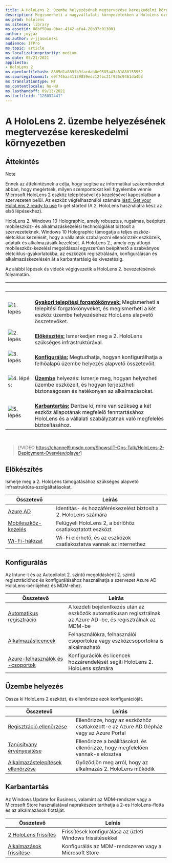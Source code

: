 ```yaml
---
title: A HoloLens 2. üzembe helyezésének megtervezése kereskedelmi környezetben
description: Megismerheti a nagyvállalati környezetekben a HoloLens üzembe helyezésének és kezelésének alapvető igényeit, beleértve az infrastruktúrát, az Azure Active Directoryt és a mobileszköz-felügyeletet.
ms.prod: hololens
ms.sitesec: library
ms.assetid: 88bf50aa-0bac-4142-afa4-20b37c013001
author: joyjaz
ms.author: v-jjaswinski
audience: ITPro
ms.topic: article
ms.localizationpriority: medium
ms.date: 05/21/2021
appliesto:
- HoloLens 2
ms.openlocfilehash: 8605d1a889fb9facdab0e9585a43a61880155952
ms.sourcegitcommit: e9f746aa41139859edc12fbc21f926c9461da4b3
ms.translationtype: MT
ms.contentlocale: hu-HU
ms.lasthandoff: 09/13/2021
ms.locfileid: "126032441"
---
```

# <a name="planning-hololens-2-deployment-in-a-commercial-environment"></a>A HoloLens 2. üzembe helyezésének megtervezése kereskedelmi környezetben

## <a name="overview"></a>Áttekintés

> [!NOTE]
> Ennek az áttekintésnek a célja, hogy segítse az informatikai szakembereket abban, hogy megértsék, milyen szempontokat kell figyelembe vennie Microsoft HoloLens 2 eszköz telepítésével és kezelésével kapcsolatban a szervezeten belül. Az eszköz végfelhasználói számára [lásd: Get your HoloLens 2 ready to use](hololens2-setup.md) to get started (A 2. HoloLens használatra kész az első lépésekhez).

HoloLens 2. Windows 10 Holographic, amely robusztus, rugalmas, beépített mobileszköz- és alkalmazáskezelési technológiákat biztosít a szervezeteknek. Windows 10 Holographic támogatja a teljes eszköz-életciklus kezelését, hogy a vállalatok szabályozni ellenőrizzék eszközeik, adataik és alkalmazásaik kezelését. A HoloLens 2., amely egy átfogó mobileszköz-kezelési megoldással egyszerűen beépíthető a szabványos életciklus-gyakorlatokba, az eszközök regisztrálásán, konfigurálásán és alkalmazáskezelésén át a karbantartásig és kivezetésig.

Az alábbi lépések és videók végigvezetik a HoloLens 2. bevezetésének folyamatán.

| &nbsp; | &nbsp; |
|--|--|
| ![1. lépés](images/1green.png)| <br/> **[Gyakori telepítési forgatókönyvek:](hololens-requirements.md)** Megismerheti a telepítési forgatókönyveket, és megismerheti a két eszköz üzembe helyezéséhez HoloLens alapvető összetevőket. |
| ![2. lépés](images/2green.png)| <br/> **[Előkészítés:](#prepare)** Ismerkedjen meg a 2. HoloLens szükséges infrastruktúrával. |
| ![3. lépés](images/3green.png) | <br/> **[Konfigurálás:](#configure)** Megtudhatja, hogyan konfigurálhatja a felhőalapú üzembe helyezés alapvető összetevőit. |
| ![4. lépés:](images/4green.png) | <br/> **[Üzembe](#deploy)** helyezés: Ismerje meg, hogyan helyezheti üzembe eszközeit, és hogyan terjesztheti biztonságosan és hatékonyan az alkalmazásokat. |
| ![5. lépés](images/5green.png) | <br/> **[Karbantartás:](#maintain)** Derítse ki, mire van szükség a két eszköz állapotának megfelelő fenntartásához HoloLens és a vállalati szabályzatnak való megfelelés biztosításához. |

<br/>

> [!VIDEO https://channel9.msdn.com/Shows/IT-Ops-Talk/HoloLens-2-Deployment-Overview/player]

## <a name="prepare"></a>Előkészítés

Ismerje meg a 2. HoloLens támogatásához szükséges alapvető infrastruktúra-szolgáltatásokat.

| Összetevő | Leírás |
|-----------|------------|
| [Azure AD](hololens-identity.md) | Identitás- és hozzáféréskezelést biztosít a 2. HoloLens számára  |
| [Mobileszköz-kezelés](hololens-mdm-configure.md)| Felügyeli HoloLens 2, a bérlőhöz csatlakoztatott eszközt  |
| [Wi-Fi-hálózat](hololens-commercial-infrastructure.md)| Wi-Fi elérhető, és az eszközök csatlakoztatva vannak az internethez  |

## <a name="configure"></a>Konfigurálás

Az Intune-t és az Autopilotot 2. szintű megoldásként 2. szintű regisztrációhoz és konfigurálásához használhatja a szervezet Azure AD HoloLens-bérlőjéhez és MDM-éhez.

| Összetevő | Leírás |
|-----------|------------|
| [Automatikus regisztráció](hololens-enroll-mdm.md#auto-enrollment-in-mdm) | A kezdeti bejelentkezés után az eszközök automatikusan regisztrálnak az Azure AD-be, és regisztrálnak az MDM-be  |
| [Alkalmazáslicencek](hololens2-cloud-connected-configure.md#application-licenses)| Felhasználókra, felhasználói csoportokra vagy eszközcsoportokra is alkalmazható  |
| [Azure-felhasználók és -csoportok](hololens2-cloud-connected-configure.md#azure-users-and-groups) | Konfigurációk és licencek hozzárendelését segíti HoloLens 2. HoloLens számára  |

## <a name="deploy"></a>Üzembe helyezés

Ossza ki HoloLens 2 eszközt, és ellenőrizze azok konfigurációját. 

| Összetevő | Leírás |
|-----------|------------|
| [Regisztráció ellenőrzése](hololens2-corp-connected-deploy.md#enrollment-validation) | Ellenőrizze, hogy az eszközhöz csatlakozott-e az Azure AD Gépház vagy az Azure Portal |
| [Tanúsítvány érvényesítése](hololens2-corp-connected-deploy.md#wi-fi-certificate-validation) | Ellenőrizze a beállításokat, és ellenőrizze, hogy megfelelően vannak-e elosztva |
| [Alkalmazástelepítések ellenőrzése](hololens2-corp-connected-deploy.md#validate-lob-app-install) | Győződjön meg arról, hogy az alkalmazás 2. HoloLens működik |

## <a name="maintain"></a>Karbantartás

Az Windows Update for Business, valamint az MDM-rendszer vagy a Microsoft Store használatával naprakészen tarthatja a 2-es HoloLens-flotta és az alkalmazások flottáját.

| Összetevő | Leírás |
|-----------|------------|
| [2 HoloLens frissítés](hololens-updates.md) | Frissítések konfigurálása az üzleti Windows frissítésekkel |
| [Alkalmazások frissítése](app-deploy-overview.md) | Konfigurálás az MDM-rendszeren vagy a Microsoft Store
